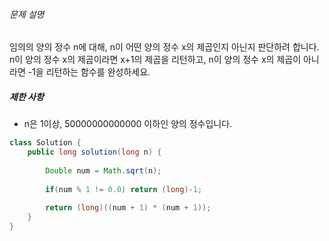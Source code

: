 ###### 문제 설명

임의의 양의 정수 n에 대해, n이 어떤 양의 정수 x의 제곱인지 아닌지 판단하려 합니다.  
n이 양의 정수 x의 제곱이라면 x+1의 제곱을 리턴하고, n이 양의 정수 x의 제곱이 아니라면 -1을 리턴하는 함수를 완성하세요.

##### 제한 사항

-   n은 1이상, 50000000000000 이하인 양의 정수입니다.


```java
class Solution {
    public long solution(long n) {
        
        Double num = Math.sqrt(n);
        
        if(num % 1 != 0.0) return (long)-1;
        
        return (long)((num + 1) * (num + 1));
    }
}
```

